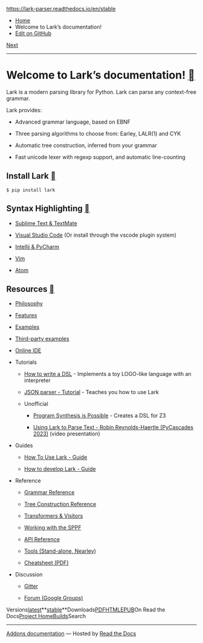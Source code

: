 https://lark-parser.readthedocs.io/en/stable

- [Home](https://lark-parser.readthedocs.io/en/stable/#)
- Welcome to Lark’s documentation!
- [Edit on GitHub](https://github.com/lark-parser/lark/blob/acfe33d943a1310f3ca26145eb2896bc5c4955c9/docs/index.rst)

[Next](https://lark-parser.readthedocs.io/en/stable/philosophy.html "Philosophy")

* * *

# Welcome to Lark’s documentation! [](https://lark-parser.readthedocs.io/en/stable/\#welcome-to-lark-s-documentation "Permalink to this heading")

Lark is a modern parsing library for Python. Lark can parse any context-free grammar.

Lark provides:

- Advanced grammar language, based on EBNF

- Three parsing algorithms to choose from: Earley, LALR(1) and CYK

- Automatic tree construction, inferred from your grammar

- Fast unicode lexer with regexp support, and automatic line-counting


## Install Lark [](https://lark-parser.readthedocs.io/en/stable/\#install-lark "Permalink to this heading")

```
$ pip install lark

```

## Syntax Highlighting [](https://lark-parser.readthedocs.io/en/stable/\#syntax-highlighting "Permalink to this heading")

- [Sublime Text & TextMate](https://github.com/lark-parser/lark_syntax)

- [Visual Studio Code](https://github.com/lark-parser/vscode-lark) (Or install through the vscode plugin system)

- [Intellij & PyCharm](https://github.com/lark-parser/intellij-syntax-highlighting)

- [Vim](https://github.com/lark-parser/vim-lark-syntax)

- [Atom](https://github.com/Alhadis/language-grammars)


## Resources [](https://lark-parser.readthedocs.io/en/stable/\#resources "Permalink to this heading")

- [Philosophy](https://lark-parser.readthedocs.io/en/stable/philosophy.html)

- [Features](https://lark-parser.readthedocs.io/en/stable/features.html)

- [Examples](https://github.com/lark-parser/lark/tree/master/examples)

- [Third-party examples](https://github.com/ligurio/lark-grammars)

- [Online IDE](https://lark-parser.org/ide)

- Tutorials

  - [How to write a DSL](http://blog.erezsh.com/how-to-write-a-dsl-in-python-with-lark/) \- Implements a toy LOGO-like language with
    an interpreter

  - [JSON parser - Tutorial](https://lark-parser.readthedocs.io/en/stable/json_tutorial.html) \- Teaches you how to use Lark

  - Unofficial

    - [Program Synthesis is Possible](https://www.cs.cornell.edu/~asampson/blog/minisynth.html) \- Creates a DSL for Z3

    - [Using Lark to Parse Text - Robin Reynolds-Haertle (PyCascades 2023)](https://www.youtube.com/watch?v=CeOtqlh0UuQ) (video presentation)
- Guides

  - [How To Use Lark - Guide](https://lark-parser.readthedocs.io/en/stable/how_to_use.html)

  - [How to develop Lark - Guide](https://lark-parser.readthedocs.io/en/stable/how_to_develop.html)
- Reference

  - [Grammar Reference](https://lark-parser.readthedocs.io/en/stable/grammar.html)

  - [Tree Construction Reference](https://lark-parser.readthedocs.io/en/stable/tree_construction.html)

  - [Transformers & Visitors](https://lark-parser.readthedocs.io/en/stable/visitors.html)

  - [Working with the SPPF](https://lark-parser.readthedocs.io/en/stable/forest.html)

  - [API Reference](https://lark-parser.readthedocs.io/en/stable/classes.html)

  - [Tools (Stand-alone, Nearley)](https://lark-parser.readthedocs.io/en/stable/tools.html)

  - [Cheatsheet (PDF)](https://lark-parser.readthedocs.io/en/stable/_static/lark_cheatsheet.pdf)
- Discussion

  - [Gitter](https://gitter.im/lark-parser/Lobby)

  - [Forum (Google Groups)](https://groups.google.com/forum/#!forum/lark-parser)

Versions[latest](https://lark-parser.readthedocs.io/en/latest/)**[stable](https://lark-parser.readthedocs.io/en/stable/)**Downloads[PDF](https://lark-parser.readthedocs.io/_/downloads/en/stable/pdf/)[HTML](https://lark-parser.readthedocs.io/_/downloads/en/stable/htmlzip/)[EPUB](https://lark-parser.readthedocs.io/_/downloads/en/stable/epub/)On Read the Docs[Project Home](https://app.readthedocs.org/projects/lark-parser/?utm_source=lark-parser&utm_content=flyout)[Builds](https://app.readthedocs.org/projects/lark-parser/builds/?utm_source=lark-parser&utm_content=flyout)Search

* * *

[Addons documentation](https://docs.readthedocs.io/page/addons.html?utm_source=lark-parser&utm_content=flyout) ― Hosted by
[Read the Docs](https://about.readthedocs.com/?utm_source=lark-parser&utm_content=flyout)